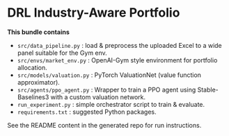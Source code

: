 # DRL Industry-Aware Portfolio 

**This bundle contains**
- `src/data_pipeline.py` : load & preprocess the uploaded Excel to a wide panel suitable for the Gym env.
- `src/envs/market_env.py` : OpenAI-Gym style environment for portfolio allocation.
- `src/models/valuation.py` : PyTorch ValuationNet (value function approximator).
- `src/agents/ppo_agent.py` : Wrapper to train a PPO agent using Stable-Baselines3 with a custom valuation network.
- `run_experiment.py` : simple orchestrator script to train & evaluate.
- `requirements.txt` : suggested Python packages.

See the README content in the generated repo for run instructions.

